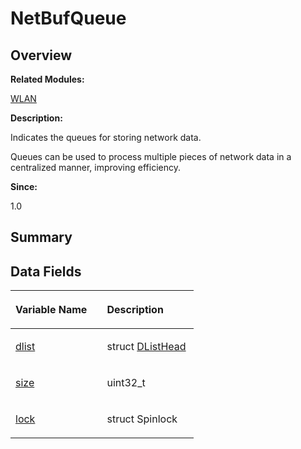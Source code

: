 # NetBufQueue<a name="ZH-CN_TOPIC_0000001055678102"></a>

## **Overview**<a name="section1390295686093531"></a>

**Related Modules:**

[WLAN](WLAN.md)

**Description:**

Indicates the queues for storing network data. 

Queues can be used to process multiple pieces of network data in a centralized manner, improving efficiency.

**Since:**

1.0

## **Summary**<a name="section1563970888093531"></a>

## Data Fields<a name="pub-attribs"></a>

<a name="table1029951979093531"></a>
<table><thead align="left"><tr id="row1986311241093531"><th class="cellrowborder" valign="top" width="50%" id="mcps1.1.3.1.1"><p id="p670637717093531"><a name="p670637717093531"></a><a name="p670637717093531"></a>Variable Name</p>
</th>
<th class="cellrowborder" valign="top" width="50%" id="mcps1.1.3.1.2"><p id="p1240699581093531"><a name="p1240699581093531"></a><a name="p1240699581093531"></a>Description</p>
</th>
</tr>
</thead>
<tbody><tr id="row1556470365093531"><td class="cellrowborder" valign="top" width="50%" headers="mcps1.1.3.1.1 "><p id="p642640044093531"><a name="p642640044093531"></a><a name="p642640044093531"></a><a href="WLAN.md#ga473ab87a57006bb6ed69c5e5ea666f5c">dlist</a></p>
</td>
<td class="cellrowborder" valign="top" width="50%" headers="mcps1.1.3.1.2 "><p id="p896195784093531"><a name="p896195784093531"></a><a name="p896195784093531"></a>struct <a href="DListHead.md">DListHead</a>&nbsp;</p>
</td>
</tr>
<tr id="row1493664677093531"><td class="cellrowborder" valign="top" width="50%" headers="mcps1.1.3.1.1 "><p id="p1311984947093531"><a name="p1311984947093531"></a><a name="p1311984947093531"></a><a href="WLAN.md#gab8e922b274e1854731b5fd22d8dde62d">size</a></p>
</td>
<td class="cellrowborder" valign="top" width="50%" headers="mcps1.1.3.1.2 "><p id="p1539938498093531"><a name="p1539938498093531"></a><a name="p1539938498093531"></a>uint32_t&nbsp;</p>
</td>
</tr>
<tr id="row1140511310093531"><td class="cellrowborder" valign="top" width="50%" headers="mcps1.1.3.1.1 "><p id="p1663325398093531"><a name="p1663325398093531"></a><a name="p1663325398093531"></a><a href="WLAN.md#gadd22ee64f7d9703d6c4cde54b512aaa0">lock</a></p>
</td>
<td class="cellrowborder" valign="top" width="50%" headers="mcps1.1.3.1.2 "><p id="p1470297484093531"><a name="p1470297484093531"></a><a name="p1470297484093531"></a>struct Spinlock&nbsp;</p>
</td>
</tr>
</tbody>
</table>

